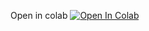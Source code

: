 Open in colab 
<a target="_blank" href="https://colab.research.google.com/github/ShahidStudy/sql_crud-_operation_in_colab/blob/main/Mysql_integ_wthpy.ipynb">
  <img src="https://colab.research.google.com/assets/colab-badge.svg" alt="Open In Colab"/>
</a>
